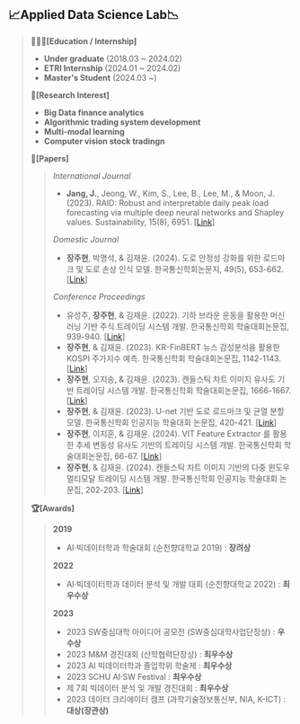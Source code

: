 ## 📈Applied Data Science Lab📉
> **👨🏼‍🎓[Education / Internship]**
> - **Under graduate** (2018.03 ~ 2024.02)
> - **ETRI Internship** (2024.01 ~ 2024.02)
> - **Master's Student** (2024.03 ~)
>
> **🔎[Research Interest]**
> - **Big Data finance analytics**
> - **Algorithmic trading system development**
> - **Multi-modal learning**
> - **Computer vision stock tradingn**
> 
> **📃[Papers]**
>> *International Journal*
>> - **Jang, J.**, Jeong, W., Kim, S., Lee, B., Lee, M., & Moon, J. (2023). RAID: Robust and interpretable daily peak load forecasting via multiple deep neural networks and Shapley values. Sustainability, 15(8), 6951. [[Link](https://www.mdpi.com/2071-1050/15/8/6951)]
>>
>> *Domestic Journal*
>> - **장주현**, 박명석, & 김재윤. (2024). 도로 안정성 강화를 위한 로드마크 및 도로 손상 인식 모델. 한국통신학회논문지, 49(5), 653-662. [[Link](https://www.dbpia.co.kr/pdf/pdfView.do?nodeId=NODE11766242)]
>>
>> *Conference Proceedings*
>>  - 유성주, **장주현**, & 김재윤. (2022). 기하 브라운 운동을 활용한 머신러닝 기반 주식 트레이딩 시스템 개발. 한국통신학회 학술대회논문집, 939-940. [[Link](https://www.dbpia.co.kr/pdf/pdfView.do?nodeId=NODE11197385)]
>>  - **장주현**, & 김재윤. (2023). KR-FinBERT 뉴스 감성분석을 활용한 KOSPI 주가지수 예측. 한국통신학회 학술대회논문집, 1142-1143. [[Link](https://www.dbpia.co.kr/pdf/pdfView.do?nodeId=NODE11227781)]
>>  - **장주현**, 오지송, & 김재윤. (2023). 캔들스틱 차트 이미지 유사도 기반 트레이딩 시스템 개발. 한국통신학회 학술대회논문집, 1666-1667. [[Link](https://www.dbpia.co.kr/pdf/pdfView.do?nodeId=NODE11487824)]
>>  - **장주현**, & 김재윤. (2023). U-net 기반 도로 로드마크 및 균열 분할 모델. 한국통신학회 인공지능 학술대회 논문집, 420-421. [[Link](https://www.dbpia.co.kr/pdf/pdfView.do?nodeId=NODE11554897)]
>>  - **장주현**, 이지훈, & 김재윤. (2024). VIT Feature Extractor 를 활용한 추세 변동성 유사도 기반의 트레이딩 시스템 개발. 한국통신학회 학술대회논문집, 66-67. [[Link](https://www.dbpia.co.kr/pdf/pdfView.do?nodeId=NODE11905819)]
>>  - **장주현**, & 김재윤. (2024). 캔들스틱 차트 이미지 기반의 다중 윈도우 멀티모달 트레이딩 시스템 개발. 한국통신학회 인공지능 학술대회 논문집, 202-203. [[Link](https://www.dbpia.co.kr/pdf/pdfView.do?nodeId=NODE11949266)]
>
> **🏆[Awards]**
>> **2019**
>> - AI·빅데이터학과 학술대회 (순천향대학교 2019) : **장려상**
>>   
>> **2022**
>> - AI·빅데이터학과 데이터 분석 및 개발 대회 (순천향대학교 2022) : **최우수상**
>>
>> **2023**
>> - 2023 SW중심대학 아이디어 공모전 (SW중심대학사업단장상) : **우수상**
>> - 2023 M&M 경진대회 (산학협력단장상) : **최우수상**
>> - 2023 AI 빅데이터학과 졸업학위 학술제 : **최우수상**
>> - 2023 SCHU AI·SW Festival : **최우수상**
>> - 제 7회 빅데이터 분석 및 개발 경진대회 : **최우수상**
>> - 2023 데이터 크리에이터 캠프 (과학기술정보통신부, NIA, K-ICT) : **대상(장관상)**
